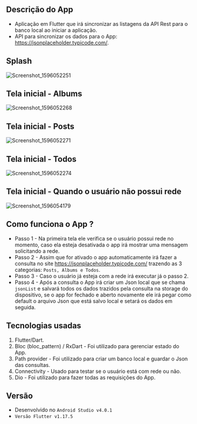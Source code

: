 ## Descrição do App
- Aplicação em Flutter que irá sincronizar as listagens da API Rest para o banco local ao iniciar a aplicação.
- API para sincronizar os dados para o App: https://jsonplaceholder.typicode.com/.

## Splash
![Screenshot_1596052251](https://user-images.githubusercontent.com/14118647/88846258-c3114580-d1bb-11ea-883b-7007c95aa6a5.png)

## Tela inicial - Albums

![Screenshot_1596052268](https://user-images.githubusercontent.com/14118647/88846400-f8b62e80-d1bb-11ea-963b-0e540b1a3851.png)

## Tela inicial - Posts

![Screenshot_1596052271](https://user-images.githubusercontent.com/14118647/88846548-2602dc80-d1bc-11ea-9f26-2c001a991b02.png)


## Tela inicial - Todos

![Screenshot_1596052274](https://user-images.githubusercontent.com/14118647/88846764-7417e000-d1bc-11ea-903c-9c3f43aa3620.png)

## Tela inicial - Quando o usuário não possui rede

![Screenshot_1596054179](https://user-images.githubusercontent.com/14118647/88849387-2b622600-d1c0-11ea-9dd3-0b44b4b51ae2.png)


## Como funciona o App ?

- Passo 1 - Na primeira tela ele verifica se o usuário possui rede no momento, caso ela esteja desativada o app irá mostrar uma mensagem solicitando a rede. 
- Passo 2 - Assim que for ativado o app automaticamente irá fazer a consulta no site https://jsonplaceholder.typicode.com/ trazendo as 3 categorias: `Posts, Albums e Todos`. 
- Passo 3 - Caso o usuário já esteja com a rede irá executar já o passo 2.
- Passo 4 - Após a consulta o App irá criar um Json local que se chama `jsonList` e salvará todos os dados trazidos pela consulta na storage do dispositivo, se o app for fechado e aberto novamente ele irá pegar como default o arquivo Json que está salvo local e setará os dados em seguida. 

## Tecnologias usadas

1. Flutter/Dart.
2. Bloc (bloc_pattern) / RxDart - Foi utilizado para gerenciar estado do App.
3. Path provider - Foi utilizado para criar um banco local e guardar o Json das consultas.
4. Connectivity - Usado para testar se o usuário está com rede ou não.
5. Dio - Foi utilizado para fazer todas as requisições do App.

## Versão

- Desenvolvido no  `Android Studio v4.0.1`
- `Versão Flutter v1.17.5`
